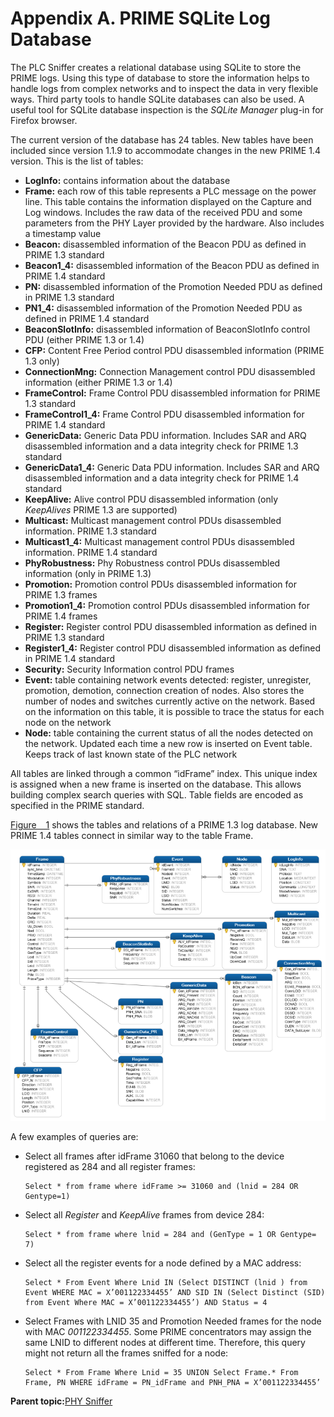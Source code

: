 # Appendix A. PRIME SQLite Log Database

The PLC Sniffer creates a relational database using SQLite to store the PRIME logs. Using this type of database to store the information helps to handle logs from complex networks and to inspect the data in very flexible ways. Third party tools to handle SQLite databases can also be used. A useful tool for SQLite database inspection is the *SQLite Manager* plug-in for Firefox browser.

The current version of the database has 24 tables. New tables have been included since version 1.1.9 to accommodate changes in the new PRIME 1.4 version. This is the list of tables:

-   **LogInfo:** contains information about the database
-   **Frame:** each row of this table represents a PLC message on the power line. This table contains the information displayed on the Capture and Log windows. Includes the raw data of the received PDU and some parameters from the PHY Layer provided by the hardware. Also includes a timestamp value
-   **Beacon:** disassembled information of the Beacon PDU as defined in PRIME 1.3 standard
-   **Beacon1\_4:** disassembled information of the Beacon PDU as defined in PRIME 1.4 standard
-   **PN:** disassembled information of the Promotion Needed PDU as defined in PRIME 1.3 standard
-   **PN1\_4:** disassembled information of the Promotion Needed PDU as defined in PRIME 1.4 standard
-   **BeaconSlotInfo:** disassembled information of BeaconSlotInfo control PDU \(either PRIME 1.3 or 1.4\)
-   **CFP:** Content Free Period control PDU disassembled information \(PRIME 1.3 only\)
-   **ConnectionMng:** Connection Management control PDU disassembled information \(either PRIME 1.3 or 1.4\)
-   **FrameControl:** Frame Control PDU disassembled information for PRIME 1.3 standard
-   **FrameControl1\_4:** Frame Control PDU disassembled information for PRIME 1.4 standard
-   **GenericData:** Generic Data PDU information. Includes SAR and ARQ disassembled information and a data integrity check for PRIME 1.3 standard
-   **GenericData1\_4:** Generic Data PDU information. Includes SAR and ARQ disassembled information and a data integrity check for PRIME 1.4 standard
-   **KeepAlive:** Alive control PDU disassembled information \(only *KeepAlives* PRIME 1.3 are supported\)
-   **Multicast:** Multicast management control PDUs disassembled information. PRIME 1.3 standard
-   **Multicast1\_4:** Multicast management control PDUs disassembled information. PRIME 1.4 standard
-   **PhyRobustness:** Phy Robustness control PDUs disassembled information \(only in PRIME 1.3\)
-   **Promotion:** Promotion control PDUs disassembled information for PRIME 1.3 frames
-   **Promotion1\_4:** Promotion control PDUs disassembled information for PRIME 1.4 frames
-   **Register:** Register control PDU disassembled information as defined in PRIME 1.3 standard
-   **Register1\_4:** Register control PDU disassembled information as defined in PRIME 1.4 standard
-   **Security:** Security Information control PDU frames
-   **Event:** table containing network events detected: register, unregister, promotion, demotion, connection creation of nodes. Also stores the number of nodes and switches currently active on the network. Based on the information on this table, it is possible to trace the status for each node on the network
-   **Node:** table containing the current status of all the nodes detected on the network. Updated each time a new row is inserted on Event table. Keeps track of last known state of the PLC network

All tables are linked through a common “idFrame” index. This unique index is assigned when a new frame is inserted on the database. This allows building complex search queries with SQL. Table fields are encoded as specified in the PRIME standard.

[Figure   1](#FIG_KBV_ZYM_SCB) shows the tables and relations of a PRIME 1.3 log database. New PRIME 1.4 tables connect in similar way to the table Frame.

![](GUID-4EC9B9AC-A515-4F1F-85E4-2CD30866680F-low.png "PLC Sniffer Prime 1.3 Log Database")

A few examples of queries are:

-   Select all frames after idFrame 31060 that belong to the device registered as 284 and all register frames:

    ```
    Select * from frame where idFrame >= 31060 and (lnid = 284 OR Gentype=1)
    ```

-   Select all *Register* and *KeepAlive* frames from device 284:

    ```
    Select * from frame where lnid = 284 and (GenType = 1 OR Gentype= 7)
    ```

-   Select all the register events for a node defined by a MAC address:

    ```
    Select * From Event Where Lnid IN (Select DISTINCT (lnid ) from Event WHERE MAC = X’001122334455’ AND SID IN (Select Distinct (SID) from Event Where MAC = X’001122334455’) AND Status = 4
    ```

-   Select Frames with LNID 35 and Promotion Needed frames for the node with MAC *001122334455*. Some PRIME concentrators may assign the same LNID to different nodes at different time. Therefore, this query might not return all the frames sniffed for a node:

    ```
    Select * From Frame Where Lnid = 35 UNION Select Frame.* From Frame, PN WHERE idFrame = PN_idFrame and PNH_PNA = X’001122334455’
    ```


**Parent topic:**[PHY Sniffer](GUID-DE964FB2-4D50-4330-8A62-08DDE4711A8E.md)

